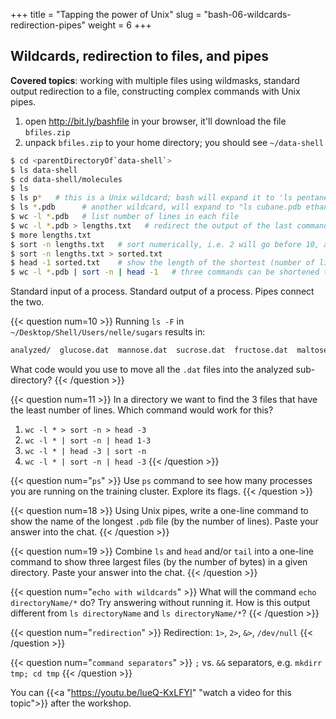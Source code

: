 +++
title = "Tapping the power of Unix"
slug = "bash-06-wildcards-redirection-pipes"
weight = 6
+++

## Wildcards, redirection to files, and pipes

**Covered topics**: working with multiple files using wildmasks, standard output redirection to a file,
constructing complex commands with Unix pipes.

1. open http://bit.ly/bashfile in your browser, it'll download the file `bfiles.zip`
2. unpack `bfiles.zip` to your home directory; you should see `~/data-shell`

```sh
$ cd <parentDirectoryOf`data-shell`>
$ ls data-shell
$ cd data-shell/molecules
$ ls
$ ls p*   # this is a Unix wildcard; bash will expand it to 'ls pentane.pdb propane.pdb'
$ ls *.pdb      # another wildcard, will expand to "ls cubane.pdb ethane.pdb ...'
$ wc -l *.pdb   # list number of lines in each file
$ wc -l *.pdb > lengths.txt   # redirect the output of the last command into a file
$ more lengths.txt
$ sort -n lengths.txt   # sort numerically, i.e. 2 will go before 10, and 6 before 22
$ sort -n lengths.txt > sorted.txt
$ head -1 sorted.txt    # show the length of the shortest (number of lines) file
$ wc -l *.pdb | sort -n | head -1   # three commands can be shortened to one - this is called Unix pipe
```

Standard input of a process. Standard output of a process. Pipes connect the two.

<!-- > **Exercise:** Try to explain the difference between these two commands: -->
<!-- > ```sh -->
<!-- > echo hello > test.txt -->
<!-- > echo hello >> test.txt -->
<!-- > ~~~ -->

{{< question num=10 >}}
Running `ls -F` in `~/Desktop/Shell/Users/nelle/sugars` results in:
```sh
analyzed/  glucose.dat  mannose.dat  sucrose.dat  fructose.dat  maltose.dat  raw/
```
What code would you use to move all the `.dat` files into the analyzed sub-directory?
{{< /question >}}

{{< question num=11 >}}
In a directory we want to find the 3 files that have the least number of lines. Which command would work for
this?
1. `wc -l * > sort -n > head -3`
2. `wc -l * | sort -n | head 1-3`
3. `wc -l * | head -3 | sort -n`
4. `wc -l * | sort -n | head -3`
{{< /question >}}

{{< question num="`ps`" >}}
Use `ps` command to see how many processes you are running on the training cluster. Explore its flags.
{{< /question >}}

{{< question num=18 >}}
Using Unix pipes, write a one-line command to show the name of the longest `.pdb` file (by the number of lines). Paste
your answer into the chat.
{{< /question >}}

{{< question num=19 >}}
Combine `ls` and `head` and/or `tail` into a one-line command to show three largest files (by the number of bytes) in a
given directory. Paste your answer into the chat.
{{< /question >}}

{{< question num="`echo with wildcards`" >}}
What will the command `echo directoryName/*` do? Try answering without running it. How is this output different from `ls
directoryName` and `ls directoryName/*`?
{{< /question >}}

{{< question num="`redirection`" >}}
Redirection: `1>`, `2>`, `&>`, `/dev/null`
{{< /question >}}

{{< question num="`command separators`" >}}
`;` vs. `&&` separators, e.g. `mkdirr tmp; cd tmp`
{{< /question >}}

<!-- 06-pipes.mkv -->
<!-- {{< yt lueQ-KxLFYI 63 >}} -->
You can {{<a "https://youtu.be/lueQ-KxLFYI" "watch a video for this topic">}} after the workshop.
